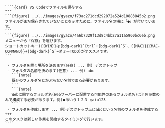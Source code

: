 `````{div} taskcard
````{card} VS Codeでファイルを保存する
^^^
```{figure} ../../images/gyazo/f73ac271dcd292872a524d10883845b2.png
ファイルがまだ保存されていないことを示すために、ファイル名の横に「●」が付いています。
```
```{figure} ../../images/gyazo/4a6b7329f13d8c4bb27a11a5960bc6eb.png
メニューから「保存」を選びます。
ショートカットキー({{WIN}}は{bdg-dark}`Ctrl`+{bdg-dark}`S`、{{MAC}}{{MAC-COMMAND}}+{bdg-dark}`S`←ダミーTODO)がオススメです。
```

 - フォルダを置く場所を決めます(任意) ... 例) デスクトップ
 - フォルダの名前を決めます(任意) ... 例) abc
   ```{note}
   既存のフォルダ名とかぶらない名前である必要があります。
   ```
   ```{note}
   Webに関するフォルダ名(Webサーバーに配置する可能性のあるフォルダ名)は半角英数のみで構成する必要があります。例)❌あいう１２３ ◎aiu123
   ```
 - フォルダを作成します ... 例)デスクトップ上にabcという名前のフォルダを作成する
+++
このタスクは新しい作業を開始するタイミングで行います。
````
`````


